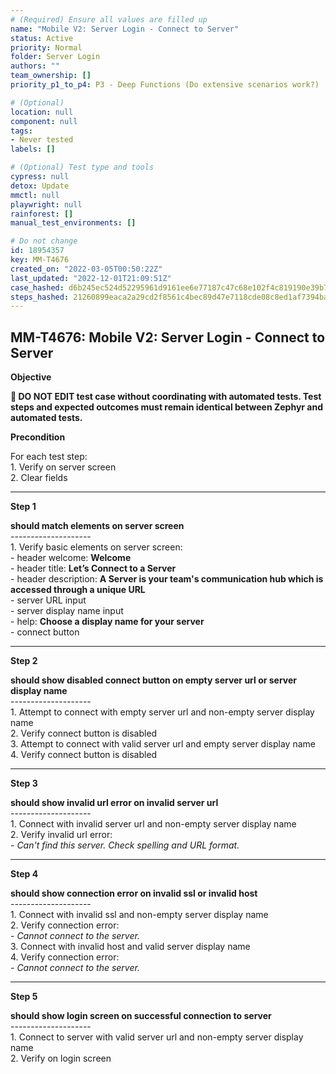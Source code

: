 ```yaml
---
# (Required) Ensure all values are filled up
name: "Mobile V2: Server Login - Connect to Server"
status: Active
priority: Normal
folder: Server Login
authors: ""
team_ownership: []
priority_p1_to_p4: P3 - Deep Functions (Do extensive scenarios work?)

# (Optional)
location: null
component: null
tags: 
- Never tested
labels: []

# (Optional) Test type and tools
cypress: null
detox: Update
mmctl: null
playwright: null
rainforest: []
manual_test_environments: []

# Do not change
id: 18954357
key: MM-T4676
created_on: "2022-03-05T00:50:22Z"
last_updated: "2022-12-01T21:09:51Z"
case_hashed: d6b245ec524d52295961d9161ee6e77187c47c68e102f4c819190e39b7d226e6fede07b21d1724fdbae0c7bde86cccf3
steps_hashed: 21260899eaca2a29cd2f8561c4bec89d47e7118cde08c8ed1af7394ba4319292e78d855567d302ac2e14d1db46e2e53d
---
```


<!-- (Auto-generated) Based on frontmatter's "key" and "name" -->

## MM-T4676: Mobile V2: Server Login - Connect to Server

**Objective**

**🛑 DO NOT EDIT test case without coordinating with automated tests. Test steps and expected outcomes must remain identical between Zephyr and automated tests.**

**Precondition**

For each test step:\
1\. Verify on server screen\
2\. Clear fields

---

**Step 1**

**should match elements on server screen**\
\--------------------\
1\. Verify basic elements on server screen:\
\- header welcome: **Welcome**\
\- header title: **Let’s Connect to a Server**\
\- header description: **A Server is your team's communication hub which is accessed through a unique URL**\
\- server URL input\
\- server display name input\
\- help: **Choose a display name for your server**\
\- connect button

---

**Step 2**

**should show disabled connect button on empty server url or server display name**\
\--------------------\
1\. Attempt to connect with empty server url and non-empty server display name\
2\. Verify connect button is disabled\
3\. Attempt to connect with valid server url and empty server display name\
4\. Verify connect button is disabled

---

**Step 3**

**should show invalid url error on invalid server url**\
\--------------------\
1\. Connect with invalid server url and non-empty server display name\
2\. Verify invalid url error:\
\- _Can't find this server. Check spelling and URL format._

---

**Step 4**

**should show connection error on invalid ssl or invalid host**\
\--------------------\
1\. Connect with invalid ssl and non-empty server display name\
2\. Verify connection error:\
\- _Cannot connect to the server._\
3\. Connect with invalid host and valid server display name\
4\. Verify connection error:\
\- _Cannot connect to the server._

---

**Step 5**

**should show login screen on successful connection to server**\
\--------------------\
1\. Connect to server with valid server url and non-empty server display name\
2\. Verify on login screen
